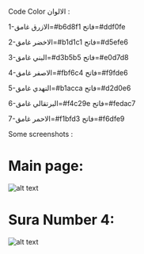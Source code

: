 
Code Color  الالوان :

1-الازرق   غامق=#b6d8f1  فاتح=#ddf0fe

2-الاخضر  غامق=#b1d1c1  فاتح=#d5efe6

3-البني      غامق=#d3b5b5  فاتح=#e0d7d8

4-الاصفر   غامق=#fbf6c4  فاتح=#f9fde6

5-النهدي    غامق=#b1acca  فاتح=#d2d0e6

6-البرتقالي  غامق=#f4c29e  فاتح=#fedac7

7-الاحمر    غامق=#f1bfd3  فاتح=#f6dfe9 

Some screenshots :

# Main page:

![alt text](https://raw.githubusercontent.com/enghamzasalem/Qra-anAltahjjod/master/index.png)

# Sura Number 4:

![alt text](https://raw.githubusercontent.com/enghamzasalem/Qra-anAltahjjod/master/screen.png)
